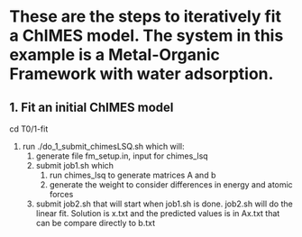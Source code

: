 # These are the steps to iteratively fit a ChIMES model. The system in this example is a Metal-Organic Framework with water adsorption.
## 1.   Fit an initial ChIMES model
   cd T0/1-fit
   1. run ./do_1_submit_chimesLSQ.sh which will:
      1. generate file fm_setup.in, input for chimes_lsq  
      2. submit job1.sh which
         1. run chimes_lsq to generate matrices A and b
         2. generate the weight to consider differences in energy and atomic forces
      3. submit job2.sh that will start when job1.sh is done. job2.sh will do the linear fit. Solution is x.txt and the predicted values is in Ax.txt that can be compare directly to b.txt

